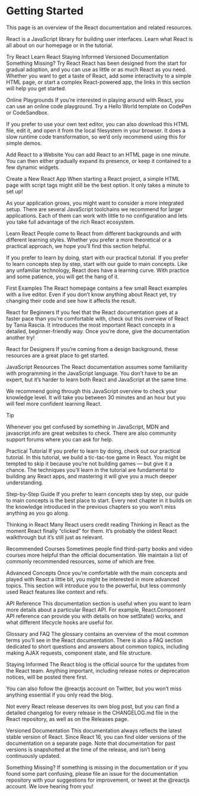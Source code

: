 # Getting Started
This page is an overview of the React documentation and related resources.

React is a JavaScript library for building user interfaces. Learn what React is all about on our homepage or in the tutorial.

Try React
Learn React
Staying Informed
Versioned Documentation
Something Missing?
Try React
React has been designed from the start for gradual adoption, and you can use as little or as much React as you need. Whether you want to get a taste of React, add some interactivity to a simple HTML page, or start a complex React-powered app, the links in this section will help you get started.

Online Playgrounds
If you’re interested in playing around with React, you can use an online code playground. Try a Hello World template on CodePen or CodeSandbox.

If you prefer to use your own text editor, you can also download this HTML file, edit it, and open it from the local filesystem in your browser. It does a slow runtime code transformation, so we’d only recommend using this for simple demos.

Add React to a Website
You can add React to an HTML page in one minute. You can then either gradually expand its presence, or keep it contained to a few dynamic widgets.

Create a New React App
When starting a React project, a simple HTML page with script tags might still be the best option. It only takes a minute to set up!

As your application grows, you might want to consider a more integrated setup. There are several JavaScript toolchains we recommend for larger applications. Each of them can work with little to no configuration and lets you take full advantage of the rich React ecosystem.

Learn React
People come to React from different backgrounds and with different learning styles. Whether you prefer a more theoretical or a practical approach, we hope you’ll find this section helpful.

If you prefer to learn by doing, start with our practical tutorial.
If you prefer to learn concepts step by step, start with our guide to main concepts.
Like any unfamiliar technology, React does have a learning curve. With practice and some patience, you will get the hang of it.

First Examples
The React homepage contains a few small React examples with a live editor. Even if you don’t know anything about React yet, try changing their code and see how it affects the result.

React for Beginners
If you feel that the React documentation goes at a faster pace than you’re comfortable with, check out this overview of React by Tania Rascia. It introduces the most important React concepts in a detailed, beginner-friendly way. Once you’re done, give the documentation another try!

React for Designers
If you’re coming from a design background, these resources are a great place to get started.

JavaScript Resources
The React documentation assumes some familiarity with programming in the JavaScript language. You don’t have to be an expert, but it’s harder to learn both React and JavaScript at the same time.

We recommend going through this JavaScript overview to check your knowledge level. It will take you between 30 minutes and an hour but you will feel more confident learning React.

Tip

Whenever you get confused by something in JavaScript, MDN and javascript.info are great websites to check. There are also community support forums where you can ask for help.

Practical Tutorial
If you prefer to learn by doing, check out our practical tutorial. In this tutorial, we build a tic-tac-toe game in React. You might be tempted to skip it because you’re not building games — but give it a chance. The techniques you’ll learn in the tutorial are fundamental to building any React apps, and mastering it will give you a much deeper understanding.

Step-by-Step Guide
If you prefer to learn concepts step by step, our guide to main concepts is the best place to start. Every next chapter in it builds on the knowledge introduced in the previous chapters so you won’t miss anything as you go along.

Thinking in React
Many React users credit reading Thinking in React as the moment React finally “clicked” for them. It’s probably the oldest React walkthrough but it’s still just as relevant.

Recommended Courses
Sometimes people find third-party books and video courses more helpful than the official documentation. We maintain a list of commonly recommended resources, some of which are free.

Advanced Concepts
Once you’re comfortable with the main concepts and played with React a little bit, you might be interested in more advanced topics. This section will introduce you to the powerful, but less commonly used React features like context and refs.

API Reference
This documentation section is useful when you want to learn more details about a particular React API. For example, React.Component API reference can provide you with details on how setState() works, and what different lifecycle hooks are useful for.

Glossary and FAQ
The glossary contains an overview of the most common terms you’ll see in the React documentation. There is also a FAQ section dedicated to short questions and answers about common topics, including making AJAX requests, component state, and file structure.

Staying Informed
The React blog is the official source for the updates from the React team. Anything important, including release notes or deprecation notices, will be posted there first.

You can also follow the @reactjs account on Twitter, but you won’t miss anything essential if you only read the blog.

Not every React release deserves its own blog post, but you can find a detailed changelog for every release in the CHANGELOG.md file in the React repository, as well as on the Releases page.

Versioned Documentation
This documentation always reflects the latest stable version of React. Since React 16, you can find older versions of the documentation on a separate page. Note that documentation for past versions is snapshotted at the time of the release, and isn’t being continuously updated.

Something Missing?
If something is missing in the documentation or if you found some part confusing, please file an issue for the documentation repository with your suggestions for improvement, or tweet at the @reactjs account. We love hearing from you!


